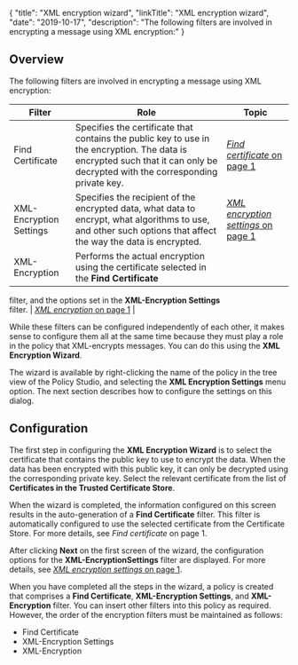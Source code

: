 {
"title": "XML encryption wizard",
"linkTitle": "XML encryption wizard",
"date": "2019-10-17",
"description": "The following filters are involved in encrypting a message using XML encryption:"
}
﻿
<div id="encryption_enc_wizard_overview">

Overview
--------

The following filters are involved in encrypting a message using XML encryption:

| Filter                  | Role                                                                                                                                                                          | Topic                                                                  |
|-------------------------|-------------------------------------------------------------------------------------------------------------------------------------------------------------------------------|------------------------------------------------------------------------|
| Find Certificate        | Specifies the certificate that contains the public key to use in the encryption. The data is encrypted such that it can only be decrypted with the corresponding private key. | [*Find certificate* on page 1](certificate_find_cert.htm)              |
| XML-Encryption Settings | Specifies the recipient of the encrypted data, what data to encrypt, what algorithms to use, and other such options that affect the way the data is encrypted.                | [*XML encryption settings* on page 1](encryption_encrypt_settings.htm) |
| XML-Encryption          | Performs the actual encryption using the certificate selected in the **Find Certificate**                                                                                     
  filter, and the options set in the **XML-Encryption Settings**                                                                                                                 
  filter.                                                                                                                                                                        | [*XML encryption* on page 1](encryption_encrypt.htm)                   |

While these filters can be configured independently of each other, it makes sense to configure them all at the same time because they must play a role in the policy that XML-encrypts messages. You can do this using the **XML Encryption Wizard**.

The wizard is available by right-clicking the name of the policy in the tree view of the Policy Studio, and selecting the **XML Encryption Settings**
menu option. The next section describes how to configure the settings on this dialog.

</div>

<div id="encryption_enc_wizard_conf">

Configuration
-------------

The first step in configuring the **XML Encryption Wizard**
is to select the certificate that contains the public key to use to encrypt the data. When the data has been encrypted with this public key, it can only be decrypted using the corresponding private key. Select the relevant certificate from the list of **Certificates in the Trusted Certificate Store**.

When the wizard is completed, the information configured on this screen results in the auto-generation of a **Find Certificate**
filter. This filter is automatically configured to use the selected certificate from the Certificate Store. For more details, see *Find certificate* on page 1.

After clicking **Next**
on the first screen of the wizard, the configuration options for the **XML-EncryptionSettings**
filter are displayed. For more details, see [*XML encryption settings* on page 1](encryption_encrypt_settings.htm).

When you have completed all the steps in the wizard, a policy is created that comprises a **Find Certificate**, **XML-Encryption Settings**, and **XML-Encryption**
filter. You can insert other filters into this policy as required. However, the order of the encryption filters must be maintained as follows:

-   Find Certificate
-   XML-Encryption Settings
-   XML-Encryption

</div>
